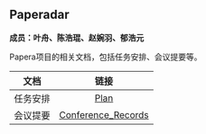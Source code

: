 ## Paperadar

**成员：叶舟、陈浩琨、赵婉羽、郁浩元**

Papera项目的相关文档，包括任务安排、会议提要等。

|   文档   |                    链接                     |
| :------: | :-----------------------------------------: |
| 任务安排 |               [Plan](Plan.md)               |
| 会议提要 | [Conference_Records](Conference_Records.md) |


